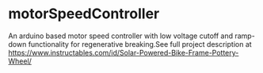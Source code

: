 # motorSpeedController
An arduino based motor speed controller with low voltage cutoff and ramp-down functionality for regenerative breaking.See full project description at https://www.instructables.com/id/Solar-Powered-Bike-Frame-Pottery-Wheel/
